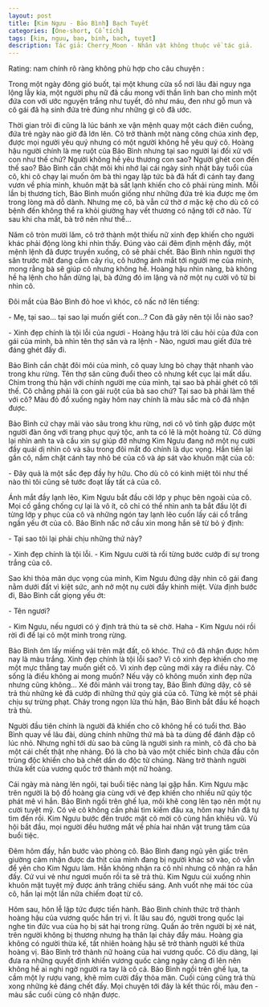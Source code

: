 ```yaml
---
layout: post
title: [Kim Ngưu - Bảo Bình] Bạch Tuyết
categories: [One-short, Cổ tích]
tags: [kim, nguu, bao, binh, bach, tuyet]
description: Tác giả: Cherry_Moon - Nhân vật không thuộc về tác giả.
---
```


Rating: nam chính rõ ràng không phù hợp cho câu chuyện :

Trong một ngày đông gió buốt, tại một khung cửa sổ nơi lâu đài nguy nga lộng lẫy kia, một người phụ nữ đã cầu mong với thần linh ban cho mình một đứa con với ước nguyện trắng như tuyết, đỏ như máu, đen như gỗ mun và cô gái đã hạ sinh đứa trẻ đúng như những gì cô đã ước.

Thời gian trôi đi cũng là lúc bánh xe vận mệnh quay một cách điên cuồng, đứa trẻ ngày nào giờ đã lớn lên. Cô trở thành một nàng công chúa xinh đẹp, được mọi người yêu quý nhưng có một người không hề yêu quý cô. Hoàng hậu người chính là mẹ ruột của Bảo Bình nhưng tại sao người lại đối xử với con như thế chứ? Người không hề yêu thương con sao? Người ghét con đến thế sao? Bảo Bình cắn chặt môi khi nhớ lại cái ngày sinh nhật bảy tuổi của cô, khi cô chạy lại muốn ôm bà thì ngay lập tức bà đã hất đi cánh tay đang vươn về phía mình, khuôn mặt bà sắt lạnh khiến cho cô phải rùng mình. Mỗi lần bị thương tích, Bảo Bình muốn giống như những đứa trẻ kia được mẹ ôm trong lòng mà dỗ dành. Nhưng mẹ cô, bà vẫn cứ thờ ơ mặc kệ cho dù cô có bệnh đến không thể ra khỏi giường hay vết thương có nặng tới cỡ nào. Từ sau khi cha mất, bà trở nên như thế... 

Năm cô tròn mười lăm, cô trở thành một thiếu nữ xinh đẹp khiến cho người khác phải động lòng khi nhìn thấy. Đúng vào cái đêm định mệnh đấy, một mệnh lệnh đã được truyền xuống, cô sẽ phải chết. Bảo Bình nhìn người thợ săn trước mặt đang cầm cây rìu, cô hướng ánh mắt tới người mẹ của mình, mong rằng bà sẽ giúp cô nhưng không hề. Hoàng hậu nhìn nàng, bà không hề hạ lệnh cho hắn dừng lại, bà đứng đó im lặng và nở một nụ cười vô từ bi nhìn cô.

Đôi mắt của Bảo Bình đỏ hoe vì khóc, cô nấc nở lên tiếng:

\- Mẹ, tại sao... tại sao lại muốn giết con...? Con đã gây nên tội lỗi nào sao? 

\- Xinh đẹp chính là tội lỗi của ngươi - Hoàng hậu trả lời câu hỏi của đứa con gái của mình, bà nhìn tên thợ săn và ra lệnh - Nào, ngươi mau giết đứa trẻ đáng ghét đấy đi. 

Bảo Bình cắn chặt đôi môi của mình, cô quay lưng bỏ chạy thật nhanh vào trong khu rừng. Tên thợ săn cũng đuổi theo cô nhưng kết cục lại mất dấu. Chìm trong thù hận với chính người mẹ của mình, tại sao bà phải ghét cô tới thế. Cô chẳng phải là con gái ruột của bà sao chứ? Tại sao bà phải làm thế với cô? Màu đỏ đổ xuống ngày hôm nay chính là màu sắc mà cô đã nhận được. 

Bảo Bình cứ chạy mãi vào sâu trong khu rừng, nơi cô vô tình gặp được một người đàn ông với trang phục quý tộc, anh ta có lẽ là một hoàng tử. Cô dừng lại nhìn anh ta và cầu xin sự giúp đỡ nhưng Kim Ngưu đang nở một nụ cười đầy quái dị nhìn cô và sâu trong đôi mắt đó chính là dục vọng. Hắn tiến lại gần cô, nắm chặt cánh tay nhỏ bé của cô và áp sát vào khuôn mặt của cô: 

\- Đây quả là một sắc đẹp đầy hy hữu. Cho dù cô có kinh miệt tôi như thế nào thì tôi cũng sẽ tước đoạt lấy tất cả của cô. 

Ánh mắt đầy lạnh lẽo, Kim Ngưu bắt đầu cởi lớp y phục bên ngoài của cô. Mọi cố gắng chống cự lại là vô ít, cô chỉ có thể nhìn anh ta bắt đầu lột đi từng lớp y phục của cô và những ngón tay lạnh lẽo cuốn lấy cái cổ trắng ngần yếu ớt của cô. Bảo Bình nấc nở cầu xin mong hắn sẽ từ bỏ ý định: 

\- Tại sao tôi lại phải chịu những thứ này? 

\- Xinh đẹp chính là tội lỗi. - Kim Ngưu cười tà rồi từng bước cướp đi sự trong trắng của cô. 

Sao khi thỏa mãn dục vọng của mình, Kim Ngưu đứng dậy nhìn cô gái đang nằm dưới đất vì kiệt sức, anh nở một nụ cười đầy khinh miệt. Vừa định bước đi, Bảo Bình cất giọng yếu ớt: 

\- Tên ngươi? 

\- Kim Ngưu, nếu ngươi có ý định trả thù ta sẽ chờ. Haha - Kim Ngưu nói rồi rời đi để lại cô một mình trong rừng. 
                      
Bảo Bình ôm lấy miếng vải trên mặt đất, cô khóc. Thứ cô đã nhận được hôm nay là màu trắng. Xinh đẹp chính là tội lỗi sao? Vì cô xinh đẹp khiến cho mẹ một mực thẳng tay muốn giết cô. Vì xinh đẹp cũng mới xảy ra điều này. Cô sống là điều không ai mong muốn? Nếu vậy cô không muốn xinh đẹp nữa nhưng cũng không... Xé đôi mảnh vải trong tay, Bảo Bình đứng dậy, cô sẽ trả thù những kẻ đã cướp đi những thứ qúy giá của cô. Từng kẻ một sẽ phải chịu sự trừng phạt. Cháy trong ngọn lửa thù hận, Bảo Bình bắt đầu kế hoạch trả thù. 

Người đầu tiên chính là người đã khiến cho cô không hề có tuổi thơ. Bảo Bình quay về lâu đài, dùng chính những thứ mà bà ta dùng để đánh đập cô lúc nhỏ. Nhưng nghỉ tới dù sao bà cũng là người sinh ra mình, cô đã cho bà một cái chết thật nhẹ nhàng. Đó là cho bà vào một chiếc bình chứa đầu côn trùng độc khiến cho bà chết dần do độc từ chúng. Nàng trở thành người thừa kết của vương quốc trở thành một nữ hoàng. 

Cái ngày mà nàng lên ngôi, tại buổi tiệc nàng lại gặp hắn. Kim Ngưu mặc trên người là bộ đồ hoàng gia cùng với vẻ đẹp khiến cho nhiều nữ qúy tộc phát mê vì hắn. Bảo Bình ngồi trên ghế lụa, môi khẽ cong lên tạo nên một nụ cười tuyệt mỹ. Có vẻ cô không cần phải tìm kiếm đâu xa, hôm nay hắn đã tự tìm đến rồi. Kim Ngưu bước đến trước mặt cô mời cô cùng hắn khiêu vũ. Vũ hội bắt đầu, mọi người đều hướng mắt về phía hai nhân vật trung tâm của buổi tiệc. 

Đêm hôm đấy, hắn bước vào phòng cô. Bảo Bình đang ngủ yên giấc trên giường cảm nhận được da thịt của mình đang bị người khác sờ vào, cô vẫn để yên cho Kim Ngưu làm. Hắn không nhận ra cô nhỉ nhưng cô nhận ra hắn đấy. Cứ vui vẻ như ngươi muốn rồi ta sẽ trả thù. Kim Ngưu cúi xuống nhìn khuôn mặt tuyệt mỹ được ánh trăng chiếu sáng. Anh vuốt nhẹ mái tóc của cô, hắn lại một lần nữa chiếm đoạt từ cô. 

Hôm sau, hôn lễ lập tức được tiến hành. Bảo Bình chính thức trở thành hoàng hậu của vương quốc hắn trị vì. Ít lâu sau đó, người trong quốc lại nghe tin đức vua của họ bị sát hại trong rừng. Quần áo trên người bị xé nát, trên người không bị thương nhưng hạ thân lại chảy đầy máu. Hoàng gia không có người thừa kế, tất nhiên hoàng hậu sẽ trở thành người kế thừa hoàng vị. Bảo Bình trở thành nữ hoàng của hai vương quốc. Cô dịu dàng, lại đưa ra những quyết định khiến vương quốc càng ngày càng đi lên nên không hề ai nghi ngờ người ra tay là cô cả. Bảo Bình ngồi trên ghế lụa, ta cầm một ly rượu vang, khẽ mỉm cười đầy thỏa mãn. Cuối cùng cũng trả thù xong những kẻ đáng chết đấy. Mọi chuyện tới đây là kết thúc rồi, màu đen - màu sắc cuối cùng cô nhận được.
